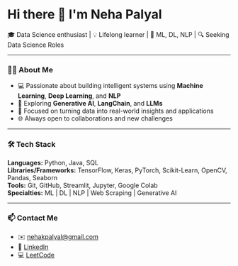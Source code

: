 # Hi there 👋 I'm Neha Palyal

🎓 Data Science enthusiast | 💡 Lifelong learner | 🤖 ML, DL, NLP | 🔍 Seeking Data Science Roles

---

### 👩‍💻 About Me

- 💻 Passionate about building intelligent systems using **Machine Learning**, **Deep Learning**, and **NLP**
- 🧠 Exploring **Generative AI**, **LangChain**, and **LLMs**
- 🎯 Focused on turning data into real-world insights and applications
- 🌐 Always open to collaborations and new challenges

---

### 🛠️ Tech Stack

**Languages:** Python, Java, SQL  
**Libraries/Frameworks:** TensorFlow, Keras, PyTorch, Scikit-Learn, OpenCV, Pandas, Seaborn  
**Tools:** Git, GitHub, Streamlit, Jupyter, Google Colab  
**Specialties:** ML | DL | NLP | Web Scraping | Generative AI

---

### 📫 Contact Me

- ✉️ [nehakpalyal@gmail.com](mailto:nehakpalyal@gmail.com)
- 🔗 [LinkedIn](https://www.linkedin.com/in/neha-palyal-b28855295/)
- 💻 [LeetCode](https://leetcode.com/u/nehapalyal/)

